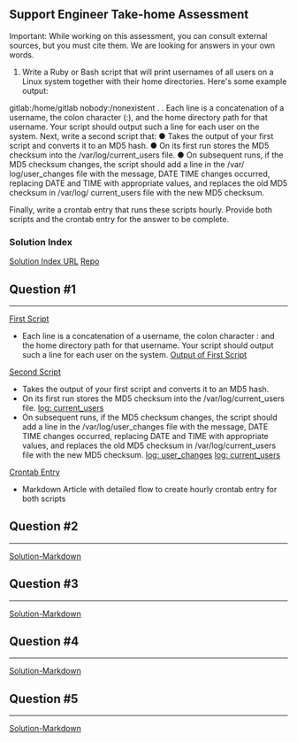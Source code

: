 ## Support Engineer Take-home Assessment

Important: While working on this assessment, you can consult external sources, but you must cite them.
We are looking for answers in your own words.

1. Write a Ruby or Bash script that will print usernames of all users on a Linux system together with
   their home directories. Here's some example output:

gitlab:/home/gitlab
nobody:/nonexistent
.
.
Each line is a concatenation of a username, the colon character (:), and the home directory path
for that username. Your script should output such a line for each user on the system.
Next, write a second script that:
● Takes the output of your first script and converts it to an MD5 hash.
● On its first run stores the MD5 checksum into the /var/log/current_users file.
● On subsequent runs, if the MD5 checksum changes, the script should add a line in the /var/
log/user_changes file with the message, DATE TIME changes occurred, replacing DATE
and TIME with appropriate values, and replaces the old MD5 checksum in /var/log/
current_users file with the new MD5 checksum.

Finally, write a crontab entry that runs these scripts hourly.
Provide both scripts and the crontab entry for the answer to be complete.

### Solution Index

[Solution Index URL](https://github.com/mcooper7649/gitlab_assessment/blob/main/Q1-Scripts-Solution-Index.md)
[Repo](https://github.com/mcooper7649/gitlab_assessment)

## Question #1

---

[First Script](/user.sh)

- Each line is a concatenation of a username, the colon character : and the home directory path for that username. Your script should output such a line for each user on the system.
  [Output of First Script](/log.txt)

[Second Script](/hash.sh)

- Takes the output of your first script and converts it to an MD5 hash.
- On its first run stores the MD5 checksum into the /var/log/current_users file.
  [log: current_users](/var/log/current_users.md5)
- On subsequent runs, if the MD5 checksum changes, the script should add a line in the /var/log/user_changes file with the message, DATE TIME changes occurred, replacing DATE and TIME with appropriate values, and replaces the old MD5 checksum in /var/log/current_users file with the new MD5 checksum.
  [log: user_changes](/var/log/current_users.md5)
  [log: current_users](/var/log/current_users.md5)

[Crontab Entry](/crontab_entry.md)

- Markdown Article with detailed flow to create hourly crontab entry for both scripts

## Question #2

---

[Solution-Markdown](Q2-Performance.md)

## Question #3

---

[Solution-Markdown](Q3-Feature-Breakdown.md)

## Question #4

---

[Solution-Markdown](Q4-Feature-Blog.md)

## Question #5

---

[Solution-Markdown](Q5-BlogReview.md)
